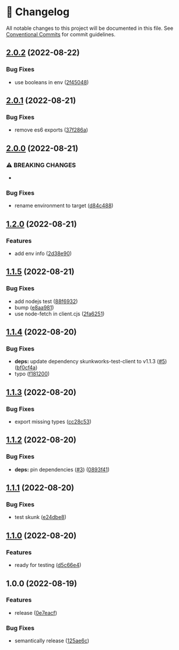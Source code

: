 <!-- markdownlint-disable --><!-- textlint-disable -->

# 📓 Changelog

All notable changes to this project will be documented in this file. See
[Conventional Commits](https://conventionalcommits.org) for commit guidelines.

## [2.0.2](https://github.com/sanity-io/ecosystem-skunkworks-client-runtimes/compare/v2.0.1...v2.0.2) (2022-08-22)

### Bug Fixes

- use booleans in env ([2f45048](https://github.com/sanity-io/ecosystem-skunkworks-client-runtimes/commit/2f45048dafccab5618b2a5d272719296ecaa990c))

## [2.0.1](https://github.com/sanity-io/ecosystem-skunkworks-client-runtimes/compare/v2.0.0...v2.0.1) (2022-08-21)

### Bug Fixes

- remove es6 exports ([37f286a](https://github.com/sanity-io/ecosystem-skunkworks-client-runtimes/commit/37f286ad92c264c9edb5f875f862e9b0e067bada))

## [2.0.0](https://github.com/sanity-io/ecosystem-skunkworks-client-runtimes/compare/v1.2.0...v2.0.0) (2022-08-21)

### ⚠ BREAKING CHANGES

-

### Bug Fixes

- rename environment to target ([d84c488](https://github.com/sanity-io/ecosystem-skunkworks-client-runtimes/commit/d84c4881d15d285175a76877aead276795866fad))

## [1.2.0](https://github.com/sanity-io/ecosystem-skunkworks-client-runtimes/compare/v1.1.5...v1.2.0) (2022-08-21)

### Features

- add env info ([2d38e90](https://github.com/sanity-io/ecosystem-skunkworks-client-runtimes/commit/2d38e908496df94756e18964aa21ab9d5a10befd))

## [1.1.5](https://github.com/sanity-io/ecosystem-skunkworks-client-runtimes/compare/v1.1.4...v1.1.5) (2022-08-21)

### Bug Fixes

- add nodejs test ([88f6932](https://github.com/sanity-io/ecosystem-skunkworks-client-runtimes/commit/88f6932b7eb6837305996fbde80de84bc096b441))
- bump ([e8aa981](https://github.com/sanity-io/ecosystem-skunkworks-client-runtimes/commit/e8aa9810faa49a14e0077aa3f137aa72cbccc5cf))
- use node-fetch in client.cjs ([2fa6251](https://github.com/sanity-io/ecosystem-skunkworks-client-runtimes/commit/2fa625112a77f254e0fe201347ab61151895010c))

## [1.1.4](https://github.com/sanity-io/ecosystem-skunkworks-client-runtimes/compare/v1.1.3...v1.1.4) (2022-08-20)

### Bug Fixes

- **deps:** update dependency skunkworks-test-client to v1.1.3 ([#5](https://github.com/sanity-io/ecosystem-skunkworks-client-runtimes/issues/5)) ([bf0cf4a](https://github.com/sanity-io/ecosystem-skunkworks-client-runtimes/commit/bf0cf4af389919c0d328408ca4dbaa6b2613243b))
- typo ([f181200](https://github.com/sanity-io/ecosystem-skunkworks-client-runtimes/commit/f18120099be12f493671108e102b3e417239890f))

## [1.1.3](https://github.com/sanity-io/ecosystem-skunkworks-client-runtimes/compare/v1.1.2...v1.1.3) (2022-08-20)

### Bug Fixes

- export missing types ([cc28c53](https://github.com/sanity-io/ecosystem-skunkworks-client-runtimes/commit/cc28c53899bec0c5bc639764c6675249664c6c2b))

## [1.1.2](https://github.com/sanity-io/ecosystem-skunkworks-client-runtimes/compare/v1.1.1...v1.1.2) (2022-08-20)

### Bug Fixes

- **deps:** pin dependencies ([#3](https://github.com/sanity-io/ecosystem-skunkworks-client-runtimes/issues/3)) ([0893f41](https://github.com/sanity-io/ecosystem-skunkworks-client-runtimes/commit/0893f41f73c0ff949744ab2df7b23577a5276598))

## [1.1.1](https://github.com/sanity-io/ecosystem-skunkworks-client-runtimes/compare/v1.1.0...v1.1.1) (2022-08-20)

### Bug Fixes

- test skunk ([e24dbe8](https://github.com/sanity-io/ecosystem-skunkworks-client-runtimes/commit/e24dbe823f629de1ad51fbddca6ab188150adde6))

## [1.1.0](https://github.com/sanity-io/ecosystem-skunkworks-client-runtimes/compare/v1.0.0...v1.1.0) (2022-08-20)

### Features

- ready for testing ([d5c66e4](https://github.com/sanity-io/ecosystem-skunkworks-client-runtimes/commit/d5c66e47cec834ff3ec3e9a4b49441555e59654e))

## 1.0.0 (2022-08-19)

### Features

- release ([0e7eacf](https://github.com/sanity-io/ecosystem-skunkworks-client-runtimes/commit/0e7eacf38f1131ea71aee531872fa469f254e60e))

### Bug Fixes

- semantically release ([125ae6c](https://github.com/sanity-io/ecosystem-skunkworks-client-runtimes/commit/125ae6cffa4ef6f0d1072bbbbc42d12a40c76bf7))
